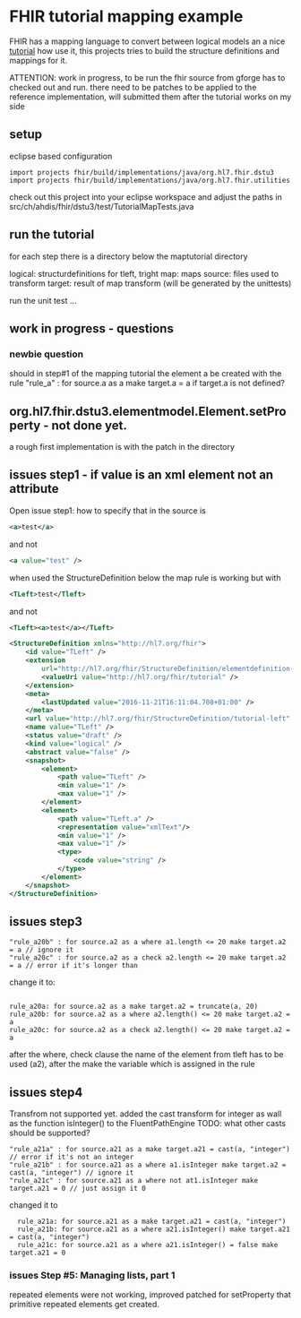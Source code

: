 # FHIR tutorial mapping example
FHIR has a mapping language to convert between logical models an a nice [tutorial](http://build.fhir.org/mapping-tutorial.html) how use it, this projects tries to build the structure definitions and mappings for it.

ATTENTION: work in progress, to be run the fhir source from gforge has to checked out and run. there need to be  patches to be applied to the reference implementation, will submitted them after the tutorial works on my side


## setup

eclipse based configuration

```
import projects fhir/build/implementations/java/org.hl7.fhir.dstu3
import projects fhir/build/implementations/java/org.hl7.fhir.utilities
```

check out this project into your eclipse workspace and adjust the paths in
src/ch/ahdis/fhir/dstu3/test/TutorialMapTests.java


## run the tutorial
for each step there is a directory below the maptutorial directory

logical: structurdefinitions for tleft, tright
map: maps
source: files used to transform
target: result of map transform (will be generated by the unittests)

run the unit test ...

## work in progress - questions

### newbie question

should in step#1 of the mapping tutorial the element a be created with the rule
"rule_a" : for source.a as a make target.a = a if target.a is not defined?

## org.hl7.fhir.dstu3.elementmodel.Element.setProperty - not done yet. 
a rough first implementation is with the patch in the directory

## issues step1 - if value is an xml element not an attribute

Open issue step1: how to specify that in the source is 

```xml
<a>test</a> 
```

and not 

```xml
<a value="test" />
```

when used the StructureDefinition below the map rule is working but with 

```xml
<TLeft>test</Tleft> 
```
and not 

```xml
<TLeft><a>test</a></TLeft>
```

```xml
<StructureDefinition xmlns="http://hl7.org/fhir">
	<id value="TLeft" />
	<extension
		url="http://hl7.org/fhir/StructureDefinition/elementdefinition-namespace">
		<valueUri value="http://hl7.org/fhir/tutorial" />
	</extension>
	<meta>
		<lastUpdated value="2016-11-21T16:11:04.708+01:00" />
	</meta>
	<url value="http://hl7.org/fhir/StructureDefinition/tutorial-left" />
	<name value="TLeft" />
	<status value="draft" />
	<kind value="logical" />
	<abstract value="false" />
	<snapshot>
		<element>
			<path value="TLeft" />
			<min value="1" />
			<max value="1" />
		</element>
		<element>
			<path value="TLeft.a" />
			<representation value="xmlText"/>
			<min value="1" />
			<max value="1" />
			<type>
				<code value="string" />
			</type>
		</element>
	</snapshot>
</StructureDefinition>
```

## issues step3

```
"rule_a20b" : for source.a2 as a where a1.length <= 20 make target.a2 = a // ignore it
"rule_a20c" : for source.a2 as a check a2.length <= 20 make target.a2 = a // error if it's longer than 
```

change it to:
```

rule_a20a: for source.a2 as a make target.a2 = truncate(a, 20)
rule_a20b: for source.a2 as a where a2.length() <= 20 make target.a2 = a
rule_a20c: for source.a2 as a check a2.length() <= 20 make target.a2 = a
```
after the where, check clause the name of the element from tleft has to be used (a2), after the make the variable which is assigned in the rule


## issues step4

Transfrom not supported yet.
added the cast transform for integer as wall as the function isInteger() to the FluentPathEngine
TODO: what other casts should be supported?

```
"rule_a21a" : for source.a21 as a make target.a21 = cast(a, "integer") // error if it's not an integer
"rule_a21b" : for source.a21 as a where a1.isInteger make target.a2 = cast(a, "integer") // ignore it
"rule_a21c" : for source.a21 as a where not at1.isInteger make target.a21 = 0 // just assign it 0
```

changed it to

```
  rule_a21a: for source.a21 as a make target.a21 = cast(a, "integer")
  rule_a21b: for source.a21 as a where a21.isInteger() make target.a21 = cast(a, "integer")
  rule_a21c: for source.a21 as a where a21.isInteger() = false make target.a21 = 0
```

### issues Step #5: Managing lists, part 1 

repeated elements were not working, improved patched for setProperty that primitive repeated elements get created.
  
  






